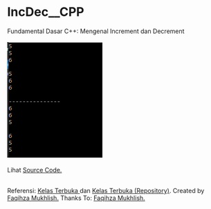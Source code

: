 # IncDec__CPP
Fundamental Dasar C++: Mengenal Increment dan Decrement<br><br>
<img src="https://github.com/RizkyKhapidsyah/IncDec__CPP/blob/master/results/Capture.PNG"><br><br>
Lihat <a href="https://github.com/RizkyKhapidsyah/IncDec__CPP/blob/master/Source.cpp">Source Code.</a><br><br>

Referensi: <a href="https://www.youtube.com/user/faqihzamukhlish"> Kelas Terbuka </a> dan <a href="https://github.com/kelasterbuka"> Kelas Terbuka (Repository)</a>. Created by <a href="https://github.com/faqihza">Faqihza Mukhlish.</a> Thanks To: <a href="https://www.youtube.com/channel/UCRGHjysoCemh4y7tCJQs30w/about">Faqihza Mukhlish.</a>

